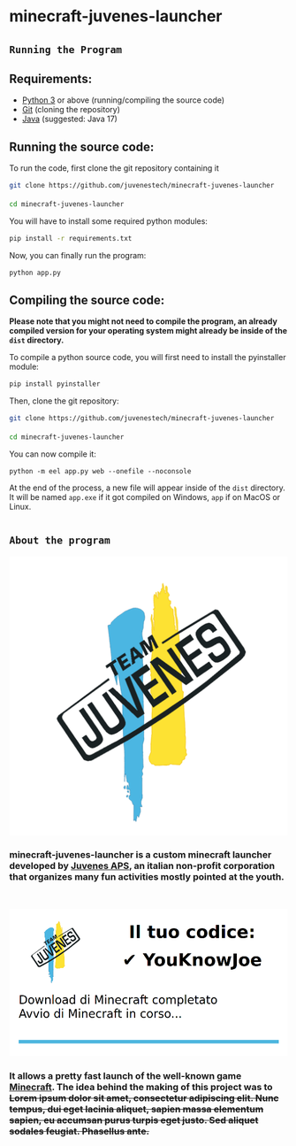 <!-- commented out the old README.md - alba4k; 31.1.2022 -->
<!--
# minecraft-juvenes-launcher

## Requirements:
```
Python 3
Git
Java (suggested: Java 17, jre-openjdk)
```

## Run:
```sh
git clone https://github.com/juvenestech/minecraft-juvenes-launcher
cd minecraft-juvenes-launcher
pip install -r requirements.txt
python app.py
```


## Compile:
```sh
git clone https://github.com/juvenestech/minecraft-juvenes-launcher
cd minecraft-juvenes-launcher
pip install -r requirements.txt
pip install pyinstaller
python -m eel app.py web --onefile --noconsole
```
-->
# **minecraft-juvenes-launcher**

## **`Running the Program`**    <!--Would suggest replacing "the program" with an appropriate name-->
## Requirements:
* [Python 3](https://www.python.org/) or above (running/compiling the source code)
* [Git](https://git-scm.com/) (cloning the repository)
* [Java](https://www.java.com/) (suggested: Java 17)

## Running the source code:
To run the code, first clone the git repository containing it
```sh
git clone https://github.com/juvenestech/minecraft-juvenes-launcher

cd minecraft-juvenes-launcher
```
You will have to install some required python modules:
```sh
pip install -r requirements.txt
```
Now, you can finally run the program:
```sh
python app.py
```

## Compiling the source code:

**Please note that you might not need to compile the program, an already compiled version for your operating system might already be inside of the `dist` directory.**

To compile a python source code, you will first need to install the pyinstaller module:
```sh
pip install pyinstaller
```
Then, clone the git repository:
```sh
git clone https://github.com/juvenestech/minecraft-juvenes-launcher

cd minecraft-juvenes-launcher
```
You can now compile it:
```
python -m eel app.py web --onefile --noconsole
```
At the end of the process, a new file will appear inside of the `dist` directory. It will be named `app.exe` if it got compiled on Windows, `app` if on MacOS or Linux.
#
## **`About the program`**      <!-- Would suggest replacing "the program" with an appropriate name -->
![Juvenes APS - logo](web/favicon.png)

<!-- Please change this part. Please.-->
### **minecraft-juvenes-launcher** is a custom minecraft launcher developed by [Juvenes APS](https://www.juvenes.it), an italian non-profit corporation that organizes many fun activities mostly pointed at the youth.

<br>

![Screenshot](images/screenshot.png)

### It allows a pretty fast launch of the well-known game [Minecraft](https://minecraft.net/). The idea behind the making of this project was to ~~Lorem ipsum dolor sit amet, consectetur adipiscing elit. Nunc tempus, dui eget lacinia aliquet, sapien massa elementum sapien, eu accumsan purus turpis eget justo. Sed aliquet sodales feugiat. Phasellus ante.~~ <!-- idk, put something appropriate here -->